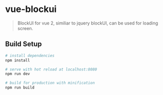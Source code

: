 # vue-blockui

> BlockUI for vue 2, similiar to jquery blockUI, can be used for loading screen.

## Build Setup

``` bash
# install dependencies
npm install

# serve with hot reload at localhost:8080
npm run dev

# build for production with minification
npm run build
```
